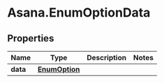 # Asana.EnumOptionData

## Properties
Name | Type | Description | Notes
------------ | ------------- | ------------- | -------------
**data** | [**EnumOption**](EnumOption.md) |  | 
